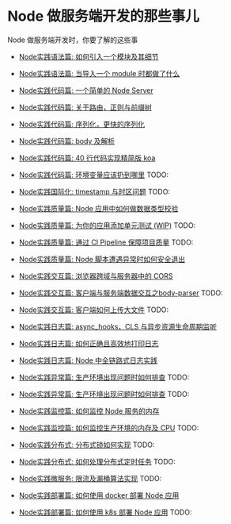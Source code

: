 # Node 做服务端开发的那些事儿

Node 做服务端开发时，你要了解的这些事

+ [Node实践语法篇: 如何引入一个模块及其细节](./require.md)
+ [Node实践语法篇: 当导入一个 module 时都做了什么]()

+ [Node实践代码篇: 一个简单的 Node Server](./koa.md)
+ [Node实践代码篇: 关于路由，正则与前缀树](./koa.md)
+ [Node实践代码篇: 序列化，更快的序列化](./koa.md)
+ [Node实践代码篇: body 及解析](./koa.md)
+ [Node实践代码篇: 40 行代码实现精简版 koa](./koa.md)
+ [Node实践代码篇: 环境变量应该扔到哪里](./env.md) TODO:

+ [Node实践国际化: timestamp 与时区问题](./env.md) TODO:

+ [Node实践质量篇: Node 应用中如何做数据类型校验](./joi.md)
+ [Node实践质量篇: 为你的应用添加单元测试 (WIP)](./test.md) TODO:
+ [Node实践质量篇: 通过 CI Pipeline 保障项目质量](./test.md) TODO:
+ [Node实践质量篇: Node 脚本遭遇异常时如何安全退出](./exit-code.md)

+ [Node实践交互篇: 浏览器跨域与服务器中的 CORS](./cors.md)
+ [Node实践交互篇: 客户端与服务端数据交互之body-parser](./body.md) TODO:
+ [Node实践交互篇: 客户端如何上传大文件](./body.md) TODO:

+ [Node实践日志篇: async_hooks，CLS 与异步资源生命周期监听](./cls.md)
+ [Node实践日志篇: 如何正确且高效地打印日志](./log.md)
+ [Node实践日志篇: Node 中全链路式日志实践](./log-request-id.md)

+ [Node实践异常篇: 生产环境出现问题时如何排查](./mem.md) TODO:
+ [Node实践异常篇: 生产环境出现问题时如何排查](./mem.md) TODO:

+ [Node实践监控篇: 如何监控 Node 服务的内存](./mem.md)
+ [Node实践监控篇: 如何监控生产环境的内存及 CPU](./mem.md) TODO:

+ [Node实践分布式: 分布式锁如何实现](./mem.md) TODO:
+ [Node实践分布式: 如何处理分布式定时任务](./mem.md) TODO:

+ [Node实践微服务: 限流及漏桶算法实现](./rate-limit.md) TODO:

+ [Node实践部署篇: 如何使用 docker 部署 Node 应用](./docker.md)
+ [Node实践部署篇: 如何使用 k8s 部署 Node 应用](./body.md) TODO:
